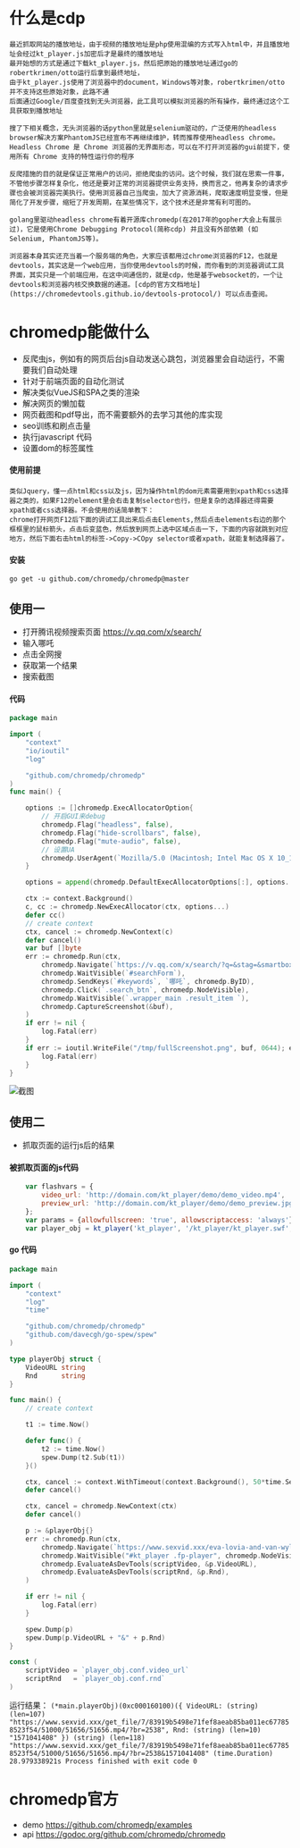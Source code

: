 # 什么是cdp
    最近抓取网站的播放地址，由于视频的播放地址是php使用混编的方式写入html中，并且播放地址会经过kt_player.js加密后才是最终的播放地址
    最开始想的方式是通过下载kt_player.js，然后把原始的播放地址通过go的robertkrimen/otto运行后拿到最终地址，
    由于kt_player.js使用了浏览器中的document，Windows等对象，robertkrimen/otto并不支持这些原始对象，此路不通
    后面通过Google/百度查找到无头浏览器，此工具可以模拟浏览器的所有操作，最终通过这个工具获取到播放地址
    
    搜了下相关概念，无头浏览器的话python里就是selenium驱动的，广泛使用的headless browser解决方案PhantomJS已经宣布不再继续维护，转而推荐使用headless chrome。Headless Chrome 是 Chrome 浏览器的无界面形态，可以在不打开浏览器的gui前提下，使用所有 Chrome 支持的特性运行你的程序
    
    反爬措施的目的就是保证正常用户的访问，拒绝爬虫的访问。这个时候，我们就在思索一件事，不管他步骤怎样复杂化，他还是要对正常的浏览器提供业务支持，换而言之，他再复杂的请求步骤也会被浏览器完美执行。使用浏览器自己当爬虫，加大了资源消耗，爬取速度明显变慢，但是简化了开发步骤，缩短了开发周期，在某些情况下，这个技术还是非常有利可图的。
    
    golang里驱动headless chrome有着开源库chromedp(在2017年的gopher大会上有展示过)，它是使用Chrome Debugging Protocol(简称cdp) 并且没有外部依赖 (如Selenium, PhantomJS等)。
    
    浏览器本身其实还充当着一个服务端的角色，大家应该都用过chrome浏览器的F12，也就是devtools，其实这是一个web应用，当你使用devtools的时候，而你看到的浏览器调试工具界面，其实只是一个前端应用，在这中间通信的，就是cdp，他是基于websocket的，一个让devtools和浏览器内核交换数据的通道。[cdp的官方文档地址](https://chromedevtools.github.io/devtools-protocol/) 可以点击查阅。
    
# chromedp能做什么
   - 反爬虫js，例如有的网页后台js自动发送心跳包，浏览器里会自动运行，不需要我们自动处理
   - 针对于前端页面的自动化测试
   - 解决类似VueJS和SPA之类的渲染
   - 解决网页的懒加载
   - 网页截图和pdf导出，而不需要额外的去学习其他的库实现
   - seo训练和刷点击量
   - 执行javascript 代码
   - 设置dom的标签属性
#### 使用前提
    类似Jquery，懂一点html和css以及js，因为操作html的dom元素需要用到xpath和css选择器之类的，如果F12的element里会右击复制selector也行，但是复杂的选择器还得需要xpath或者css选择器。不会使用的话简单教下：
    chrome打开网页F12后下面的调试工具出来后点击Elements,然后点击elements右边的那个框框里的鼠标箭头，点击后变蓝色，然后放到网页上选中区域点击一下，下面的内容就跳到对应地方，然后下面右击html的标签->Copy->COpy selector或者xpath，就能复制选择器了。
    
#### 安装
    go get -u github.com/chromedp/chromedp@master
    
## 使用一
   - 打开腾讯视频搜索页面 https://v.qq.com/x/search/
   - 输入哪吒
   - 点击全网搜
   - 获取第一个结果
   - 搜索截图
#### 代码
```go
package main

import (
	"context"
	"io/ioutil"
	"log"

	"github.com/chromedp/chromedp"
)
func main() {

	options := []chromedp.ExecAllocatorOption{
		// 开启GUI来debug
		chromedp.Flag("headless", false),
		chromedp.Flag("hide-scrollbars", false),
		chromedp.Flag("mute-audio", false),
		// 设置UA
		chromedp.UserAgent(`Mozilla/5.0 (Macintosh; Intel Mac OS X 10_14_6) AppleWebKit/537.36 (KHTML, like Gecko) Chrome/77.0.3865.120 Safari/537.36`),
	}

	options = append(chromedp.DefaultExecAllocatorOptions[:], options...)

	ctx := context.Background()
	c, cc := chromedp.NewExecAllocator(ctx, options...)
	defer cc()
	// create context
	ctx, cancel := chromedp.NewContext(c)
	defer cancel()
	var buf []byte
	err := chromedp.Run(ctx,
		chromedp.Navigate(`https://v.qq.com/x/search/?q=&stag=&smartbox_ab=`),
		chromedp.WaitVisible(`#searchForm`),
		chromedp.SendKeys(`#keywords`, `哪吒`, chromedp.ByID),
		chromedp.Click(`.search_btn`, chromedp.NodeVisible),
		chromedp.WaitVisible(`.wrapper_main .result_item `),
		chromedp.CaptureScreenshot(&buf),
	)
	if err != nil {
		log.Fatal(err)
	}
	if err := ioutil.WriteFile("/tmp/fullScreenshot.png", buf, 0644); err != nil {
		log.Fatal(err)
	}
}
```
![截图](http://github.com/yijieyu/document/raw/master/go/chormedp/fullScreenshot.png)

## 使用二
   - 抓取页面的运行js后的结果
   
#### 被抓取页面的js代码
```js
    var flashvars = {
        video_url: 'http://domain.com/kt_player/demo/demo_video.mp4',
        preview_url: 'http://domain.com/kt_player/demo/demo_preview.jpg'
    };
    var params = {allowfullscreen: 'true', allowscriptaccess: 'always'};
    var player_obj = kt_player('kt_player', '/kt_player/kt_player.swf', '600', '400', flashvars, params);
```
#### go 代码
```go
package main

import (
	"context"
	"log"
	"time"

	"github.com/chromedp/chromedp"
	"github.com/davecgh/go-spew/spew"
)

type playerObj struct {
	VideoURL string
	Rnd      string
}

func main() {
	// create context

	t1 := time.Now()

	defer func() {
		t2 := time.Now()
		spew.Dump(t2.Sub(t1))
	}()

	ctx, cancel := context.WithTimeout(context.Background(), 50*time.Second)
	defer cancel()

	ctx, cancel = chromedp.NewContext(ctx)
	defer cancel()

	p := &playerObj{}
	err := chromedp.Run(ctx,
		chromedp.Navigate(`https://www.sexvid.xxx/eva-lovia-and-van-wylde-have-sex-in-porn-parody-game-of-balls.html`),
		chromedp.WaitVisible("#kt_player .fp-player", chromedp.NodeVisible),
		chromedp.EvaluateAsDevTools(scriptVideo, &p.VideoURL),
		chromedp.EvaluateAsDevTools(scriptRnd, &p.Rnd),
	)

	if err != nil {
		log.Fatal(err)
	}

	spew.Dump(p)
	spew.Dump(p.VideoURL + "&" + p.Rnd)
}

const (
	scriptVideo = `player_obj.conf.video_url`
	scriptRnd   = `player_obj.conf.rnd`
)
```
运行结果：
`
 (*main.playerObj)(0xc000160100)({
  VideoURL: (string) (len=107) "https://www.sexvid.xxx/get_file/7/83919b5498e71fef8aeab85ba011ec677858523f54/51000/51656/51656.mp4/?br=2538",
  Rnd: (string) (len=10) "1571041408"
 })
 (string) (len=118) "https://www.sexvid.xxx/get_file/7/83919b5498e71fef8aeab85ba011ec677858523f54/51000/51656/51656.mp4/?br=2538&1571041408"
 (time.Duration) 28.979338921s
 Process finished with exit code 0
`

# chromedp官方 
   - demo https://github.com/chromedp/examples
   - api https://godoc.org/github.com/chromedp/chromedp